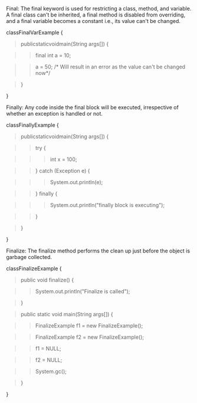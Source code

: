 Final: The final keyword is used for restricting a class, method, and
variable. A final class can't be inherited, a final method is disabled
from overriding, and a final variable becomes a constant i.e., its value
can't be changed.

classFinalVarExample {

> publicstaticvoidmain(String args\[\]) {

> > final int a = 10;

> > a = 50; /\* Will result in an error as the value can't be changed
> > now\*/

> }

}

Finally: Any code inside the final block will be executed, irrespective
of whether an exception is handled or not.

classFinallyExample {

> publicstaticvoidmain(String args\[\]) {

> > try {

> > > int x = 100;

> > } catch (Exception e) {

> > > System.out.println(e);

> > } finally {

> > > System.out.println(\"finally block is executing\");

> > }

> }

}

Finalize: The finalize method performs the clean up just before the
object is garbage collected.

classFinalizeExample {

> public void finalize() {

> > System.out.println(\"Finalize is called\");

> }

> public static void main(String args\[\]) {

> > FinalizeExample f1 = new FinalizeExample();

> > FinalizeExample f2 = new FinalizeExample();

> > f1 = NULL;

> > f2 = NULL;

> > System.gc();

> }

}